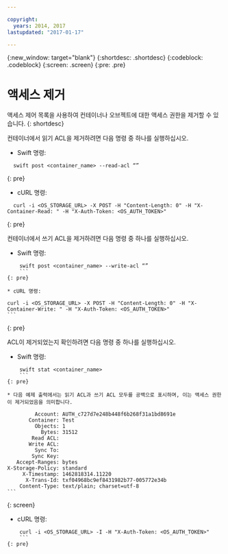 ```yaml
---

copyright:
  years: 2014, 2017
lastupdated: "2017-01-17"

---
```

{:new_window: target="blank"}
{:shortdesc: .shortdesc}
{:codeblock: .codeblock}
{:screen: .screen}
{:pre: .pre}


# 액세스 제거 

액세스 제어 목록을 사용하여 컨테이너나 오브젝트에 대한 액세스 권한을 제거할 수 있습니다.
{: shortdesc}

컨테이너에서 읽기 ACL을 제거하려면 다음 명령 중 하나를 실행하십시오. 

* Swift 명령:

```
  swift post <container_name> --read-acl “”
  ```
{: pre}

* cURL 명령: 

```
  curl -i <OS_STORAGE_URL> -X POST -H "Content-Length: 0" -H "X-Container-Read: " -H "X-Auth-Token: <OS_AUTH_TOKEN>"
  ```
{: pre}

컨테이너에서 쓰기 ACL을 제거하려면 다음 명령 중 하나를 실행하십시오. 

* Swift 명령:

```
    swift post <container_name> --write-acl “”
    ```
{: pre}

* cURL 명령: 

```
    curl -i <OS_STORAGE_URL> -X POST -H "Content-Length: 0" -H "X-Container-Write: " -H "X-Auth-Token: <OS_AUTH_TOKEN>"
    ```
{: pre}

ACL이 제거되었는지 확인하려면 다음 명령 중 하나를 실행하십시오. 

* Swift 명령:

```
    swift stat <container_name>
    ```
{: pre}

* 다음 예제 출력에서는 읽기 ACL과 쓰기 ACL 모두를 공백으로 표시하며, 이는 액세스 권한이 제거되었음을 의미합니다. 

```
             Account: AUTH_c727d7e248b448f6b268f31a1bd8691e
           Container: Test
             Objects: 1
               Bytes: 31512
            Read ACL:
           Write ACL:
             Sync To:
            Sync Key:
       Accept-Ranges: bytes
    X-Storage-Policy: standard
         X-Timestamp: 1462818314.11220
          X-Trans-Id: txf04968bc9ef8431982b77-005772e34b
        Content-Type: text/plain; charset=utf-8
    ```
{: screen}

* cURL 명령: 

```
    curl -i <OS_STORAGE_URL> -I -H "X-Auth-Token: <OS_AUTH_TOKEN>"
    ```
{: pre}

